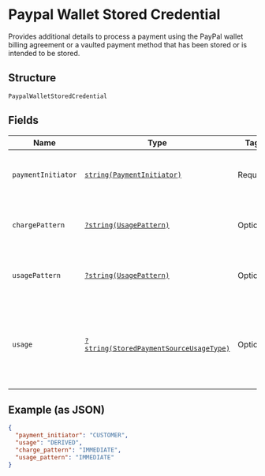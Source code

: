 
# Paypal Wallet Stored Credential

Provides additional details to process a payment using the PayPal wallet billing agreement or a vaulted payment method that has been stored or is intended to be stored.

## Structure

`PaypalWalletStoredCredential`

## Fields

| Name | Type | Tags | Description | Getter | Setter |
|  --- | --- | --- | --- | --- | --- |
| `paymentInitiator` | [`string(PaymentInitiator)`](../../doc/models/payment-initiator.md) | Required | The person or party who initiated or triggered the payment.<br>**Constraints**: *Minimum Length*: `1`, *Maximum Length*: `255`, *Pattern*: `^[0-9A-Z_]+$` | getPaymentInitiator(): string | setPaymentInitiator(string paymentInitiator): void |
| `chargePattern` | [`?string(UsagePattern)`](../../doc/models/usage-pattern.md) | Optional | Expected business/pricing model for the billing agreement.<br>**Constraints**: *Minimum Length*: `1`, *Maximum Length*: `30`, *Pattern*: `^[A-Z0-9_]+$` | getChargePattern(): ?string | setChargePattern(?string chargePattern): void |
| `usagePattern` | [`?string(UsagePattern)`](../../doc/models/usage-pattern.md) | Optional | Expected business/pricing model for the billing agreement.<br>**Constraints**: *Minimum Length*: `1`, *Maximum Length*: `30`, *Pattern*: `^[A-Z0-9_]+$` | getUsagePattern(): ?string | setUsagePattern(?string usagePattern): void |
| `usage` | [`?string(StoredPaymentSourceUsageType)`](../../doc/models/stored-payment-source-usage-type.md) | Optional | Indicates if this is a `first` or `subsequent` payment using a stored payment source (also referred to as stored credential or card on file).<br>**Default**: `StoredPaymentSourceUsageType::DERIVED`<br>**Constraints**: *Minimum Length*: `1`, *Maximum Length*: `255`, *Pattern*: `^[0-9A-Z_]+$` | getUsage(): ?string | setUsage(?string usage): void |

## Example (as JSON)

```json
{
  "payment_initiator": "CUSTOMER",
  "usage": "DERIVED",
  "charge_pattern": "IMMEDIATE",
  "usage_pattern": "IMMEDIATE"
}
```

